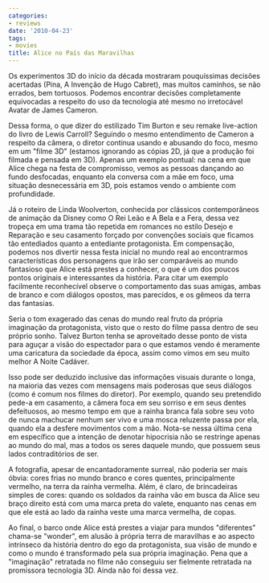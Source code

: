 ```yaml
---
categories:
- reviews
date: '2010-04-23'
tags:
- movies
title: Alice no País das Maravilhas
---
```


Os experimentos 3D do início da década mostraram pouquíssimas decisões acertadas (Pina, A Invenção de Hugo Cabret), mas muitos caminhos, se não errados, bem tortuosos. Podemos encontrar decisões completamente equivocadas a respeito do uso da tecnologia até mesmo no irretocável Avatar de James Cameron.

Dessa forma, o que dizer do estilizado Tim Burton e seu remake live-action do livro de Lewis Carroll? Seguindo o mesmo entendimento de Cameron a respeito da câmera, o diretor continua usando e abusando do foco, mesmo em um "filme 3D" (estamos ignorando as cópias 2D, já que a produção foi filmada e pensada em 3D). Apenas um exemplo pontual: na cena em que Alice chega na festa de compromisso, vemos as pessoas dançando ao fundo desfocadas, enquanto ela conversa com a mãe em foco, uma situação desnecessária em 3D, pois estamos vendo o ambiente com profundidade.

Já o roteiro de Linda Woolverton, conhecida por clássicos contemporâneos de animação da Disney como O Rei Leão e A Bela e a Fera, dessa vez tropeça em uma trama tão repetida em romances no estilo Desejo e Reparação e seu casamento forçado por convenções sociais que ficamos tão entediados quanto a entediante protagonista. Em compensação, podemos nos divertir nessa festa inicial no mundo real ao encontrarmos características dos personagens que irão ser comparáveis ao mundo fantasioso que Alice está prestes a conhecer, o que é um dos poucos pontos originais e interessantes da história. Para citar um exemplo facilmente reconhecível observe o comportamento das suas amigas, ambas de branco e com diálogos opostos, mas parecidos, e os gêmeos da terra das fantasias.

Seria o tom exagerado das cenas do mundo real fruto da própria imaginação da protagonista, visto que o resto do filme passa dentro de seu próprio sonho. Talvez Burton tenha se aproveitado desse ponto de vista para aguçar a visão do espectador para o que estamos vendo é meramente uma caricatura da sociedade da época, assim como vimos em seu muito melhor A Noite Cadáver.

Isso pode ser deduzido inclusive das informações visuais durante o longa, na maioria das vezes com mensagens mais poderosas que seus diálogos (como é comum nos filmes do diretor). Por exemplo, quando seu pretendido pede-a em casamento, a câmera foca em seu sorriso e em seus dentes defeituosos, ao mesmo tempo em que a rainha branca fala sobre seu voto de nunca machucar nenhum ser vivo e uma mosca reluzente passa por ela, quando ela a desfere movimentos com a mão. Nota-se nessa última cena em específico que a intenção de denotar hipocrisia não se restringe apenas ao mundo do mal, mas a todos os seres daquele mundo, que possuem seus lados contraditórios de ser.

A fotografia, apesar de encantadoramente surreal, não poderia ser mais óbvia: cores frias no mundo branco e cores quentes, principalmente vermelho, na terra da rainha vermelha. Além, é claro, de brincadeiras simples de cores: quando os soldados da rainha vão em busca da Alice seu braço direito está com uma marca preta do valete, enquanto nas cenas em que ele está ao lado da rainha veste uma marca vermelha, de copas.

Ao final, o barco onde Alice está prestes a viajar para mundos "diferentes" chama-se "wonder", em alusão à própria terra de maravilhas e ao aspecto intrínseco da história dentro do ego da protagonista, sua visão de mundo e como o mundo é transformado pela sua própria imaginação. Pena que a "imaginação" retratada no filme não conseguiu ser fielmente retratada na promissora tecnologia 3D. Ainda não foi dessa vez.